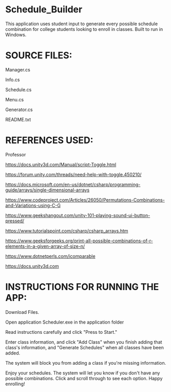 # Schedule_Builder

This application uses student input to generate every possible schedule combination for college students looking to enroll in classes. Built to run in Windows.


# SOURCE FILES:

  Manager.cs

  Info.cs

  Schedule.cs

  Menu.cs

  Generator.cs

  README.txt
  

# REFERENCES USED:

  Professor

  https://docs.unity3d.com/Manual/script-Toggle.html

  https://forum.unity.com/threads/need-help-with-toggle.450210/

  https://docs.microsoft.com/en-us/dotnet/csharp/programming-guide/arrays/single-dimensional-arrays

  https://www.codeproject.com/Articles/26050/Permutations-Combinations-and-Variations-using-C-G

  https://www.geekshangout.com/unity-101-playing-sound-ui-button-pressed/

  https://www.tutorialspoint.com/csharp/csharp_arrays.htm

  https://www.geeksforgeeks.org/print-all-possible-combinations-of-r-elements-in-a-given-array-of-size-n/

  https://www.dotnetperls.com/icomparable

  https://docs.unity3d.com
  

# INSTRUCTIONS FOR RUNNING THE APP:

  Download Files.

  Open application Scheduler.exe in the application folder

  Read instructions carefully and click "Press to Start."

  Enter class information, and click "Add Class" when you finish adding that class's information, and "Generate Schedules" when all classes have been added.

  The system will block you from adding a class if you're missing information.

  Enjoy your schedules. The system will let you know if you don't have any possible combinations. Click and scroll through to see each option. Happy enrolling!
